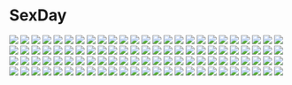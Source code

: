 # SexDay
![](https://konachan.com/jpeg/94ad989a1abfd0a76f4d30d61196876f/Konachan.com%20-%2099943%20black_hair%20blue_eyes%20clouds%20kamimura_haruka%20kouzaka_kouhei%20sisters%20sky%20white.jpg)
![](https://konachan.com/image/541bf85fa88497909505ef6fe2132643/Konachan.com%20-%20105948%20himezono_risa%20mitha%20nanawind%20school_uniform%20takasaki_honoka%20tech_gian%20thighhighs%20yuyukana.jpg)
![](https://konachan.com/jpeg/5e2cd6515874cf3e9ead8c5a7426826a/Konachan.com%20-%20269657%20aqua_eyes%20blush%20breasts%20cameltoe%20cum%20de_ra_u_e_a%20elbow_gloves%20gloves%20gray_hair%20navel%20nipples%20panties%20pubic_hair%20thighhighs%20topless%20underwear%20white.jpg)
![](https://konachan.com/image/2083503e2e23015954d8021e8f4d0d09/Konachan.com%20-%2069166%20durarara%21%21%20kida_masaomi%20ryuugamine_mikado%20sonohara_anri.jpg)
![](https://konachan.com/image/201beb7f0800a222eccb8761f1064630/Konachan.com%20-%2082619%20animal_ears%20catgirl%20goth-loli%20loli%20lolita_fashion%20original%20tail%20yukiuta_sahiro.jpg)
![](https://konachan.com/image/bb167296ad8a864b054b1151188f91b3/Konachan.com%20-%20115094%20animal_ears%20blue_hair%20cape%20eiyuu_densetsu%20francis_%28ohne%29%20long_hair%20purple_hair%20skirt%20tio_plato%20weapon%20yellow_eyes%20zero_no_kiseki.jpg)
![](https://konachan.com/image/ba7187228a5c3f320a6715eeaf6fdec1/Konachan.com%20-%20172392%20animal_ears%20blonde_hair%20car%20dreadtie%20foxgirl%20gun%20original%20tail%20weapon%20yellow_eyes.jpg)
![](https://konachan.com/image/ee9c4367aad11841881e2284718ab79c/Konachan.com%20-%2058059%20animal_ears%20bell%20bow%20brown_hair%20catgirl%20food%20hakurei_reimu%20headdress%20japanese_clothes%20red_eyes%20shigunyan%20touhou%20waitress.jpg)
![](https://konachan.com/image/777088a29711ff72a9026e2608c334c8/Konachan.com%20-%20282608%20animal_ears%20apron%20autumn%20bell%20blonde_hair%20blush%20brown_eyes%20building%20cura%20foxgirl%20japanese_clothes%20leaves%20long_hair%20okon%20tail%20tree.jpg)
![](https://konachan.com/image/213749dc03bf2443af78b91269272bf3/Konachan.com%20-%20279032%20778-go%20ball%20brown_hair%20crying%20dress%20long_hair%20original%20tears%20yellow_eyes.jpg)
![](https://konachan.com/image/d8247fe2131806ad80f348acf0ee62d5/Konachan.com%20-%20224334%20aruciii.jpg)
![](https://konachan.com/image/4b8ee009eb7128fc8050cc3d8edbc2fd/Konachan.com%20-%20199839%20ass%20breasts%20dress%20gloves%20original%20pixiv_fantasia%20scythe%20short_hair%20weapon%20white_hair%20xiaoshou_xiansheng.jpg)
![](https://konachan.com/image/52e9f672c31167dd8432bd6e7b18f299/Konachan.com%20-%20291328%20animal_ears%20ass%20breasts%20catgirl%20cleavage%20lydia601304%20nopan%20original%20pink_hair%20purple_eyes%20tail%20thighhighs.jpg)
![](https://konachan.com/jpeg/19402398edd4bb6795c21b959d9b84f3/Konachan.com%20-%20264794%202girls%20blush%20bow%20brown_eyes%20brown_hair%20gloves%20guitar%20hat%20instrument%20long_hair%20microphone%20navel%20ponytail%20thighhighs%20touhou%20water%20wink%20witch_hat.jpg)
![](https://konachan.com/image/545e625ac7764883de50bddb90e88cd6/Konachan.com%20-%20261173%20blonde_hair%20blue_eyes%20book%20building%20city%20clouds%20cotn7806%20dark%20loli%20long_hair%20original%20panties%20reflection%20sky%20underwear.jpg)
![](https://konachan.com/image/427bd9db891b0e6d91b4ddd350bb82f3/Konachan.com%20-%2017969%20butterfly%20minakami_chikage%20sister_princess%20tenhiro_naoto.jpg)
![](https://konachan.com/jpeg/2653fc09ab3ff7960f095ca5f889c0c3/Konachan.com%20-%20211458%20blonde_hair%20blue_eyes%20blush%20breasts%20game_cg%20headband%20komori_kei%20long_hair%20nipples%20open_shirt%20panties%20pantyhose%20pussy%20ricotta%20uncensored%20underwear.jpg)
![](https://konachan.com/image/5ffc34ede8579a780638b2398f105310/Konachan.com%20-%2081875%20applique%20breast_grab%20game_cg%20ginko%20minagami_sakuya%20odawara_hakone%20tasogare_no_sinsemilla.jpg)
![](https://konachan.com/jpeg/9a86ec3c073934bf1c2dedc05e36dd69/Konachan.com%20-%20274313%20blush%20breasts%20brown_hair%20chinese_dress%20cleavage%20flowers%20garter_belt%20long_hair%20ponytail%20rainbow%20red_eyes%20stockings%20thighhighs%20umbrella%20watermark.jpg)
![](https://konachan.com/image/ee01cb812a1f1f5f6ba8d755700e82a3/Konachan.com%20-%20304775%20animal%20bird%20clouds%20dress%20kiki%20majo_no_takkyuubin%20sky%20summer_dress%20witch%20yusheng.jpg)
![](https://konachan.com/image/7440569a374ed769aa49a387d44886ed/Konachan.com%20-%2080617%20black_rock_shooter%20kuroi_mato%20moxi.jpg)
![](https://konachan.com/jpeg/1ce9d17432c0b874ee5b189061c1fd96/Konachan.com%20-%2053406%20kanon%20minase_akiko%20minase_nayuki%20transparent.jpg)
![](https://konachan.com/image/9ceb936ab058652c79c34b34fbeefa12/Konachan.com%20-%209368%20enma_ai%20jigoku_shoujo.jpg)
![](https://konachan.com/image/f0a5dcdf42b15ba99b6bf6362d4e5f0c/Konachan.com%20-%2058070%20black_rock_shooter%20chain%20kuroi_mato%20scar%20sword%20weapon%20yutaro5313.jpg)
![](https://konachan.com/image/3b85bceff33d290ce18c0337a5672805/Konachan.com%20-%20221661%20brown_hair%20building%20hanawa_kaoru%20school_uniform%20tamayura%20tomitayaki.jpg)
![](https://konachan.com/jpeg/4c4859c65dacd80bff26d0937fe1419c/Konachan.com%20-%20203621%20cropped%20dress%20katou_megumi%20misaki_kurehito%20saenai_heroine_no_sodatekata%20thighhighs.jpg)
![](https://konachan.com/image/7787da8385a4fedb7cc0e521f6e0ec97/Konachan.com%20-%20118347%20green_hair%20gumi%20headdress%20long_hair%20nou%20vocaloid.jpg)
![](https://konachan.com/image/44868283da6960c198f669391a3beb12/Konachan.com%20-%20209190%20game_cg%20love-ressive%20sayori%20takaha_ryou.jpg)
![](https://konachan.com/image/89597f1c08d7432ceb805f524ff7c3b4/Konachan.com%20-%20251704%202girls%20blonde_hair%20bow%20butterfly%20dress%20hat%20kirisame_marisa%20kiss%20long_hair%20ribbons%20shi_yu_mu_yun%20short_hair%20shoujo_ai%20touhou%20witch_hat%20yellow_eyes.jpg)
![](https://konachan.com/image/d086b7c0972fda69912724dbb50c5a29/Konachan.com%20-%2058155%20bakemonogatari%20long_hair%20monogatari_%28series%29%20senjougahara_hitagi.jpg)
![](https://konachan.com/image/15f80a14cd1a61fd8062becf3391ebb2/Konachan.com%20-%2023145%20ayase_fuuka%20azuma_kiyohiko%20bicycle%20koiwai_yotsuba%20yotsubato%21.jpg)
![](https://konachan.com/jpeg/d26d5dc23e55ef6a8d7a79cfe8f25650/Konachan.com%20-%20264699%20azur_lane%20blonde_hair%20breast_hold%20breasts%20headband%20long_hair%20navel%20nonoririn%20nude%20pussy%20red_eyes%20thighhighs%20tie%20torn_clothes%20uncensored%20water%20wet.jpg)
![](https://konachan.com/image/1b378ae19b8b7829c773d0b71dc9a45d/Konachan.com%20-%20288736%20bou_nin%20clouds%20original%20polychromatic%20scenic%20sky.jpg)
![](https://konachan.com/jpeg/ea6cca5cdfccf43caca9b7a95baa1198/Konachan.com%20-%20143115%20bed%20blush%20breasts%20chimaro%20cleavage%20cropped%20erect_nipples%20green_eyes%20hatsuyuki_sakura%20pink_hair%20saga_planets%20sakuya%20scan%20teddy_bear%20twintails%20wink.jpg)
![](https://konachan.com/image/8e66340f4b020a7f32ee8ce25f54e41e/Konachan.com%20-%2049903%20hirasawa_yui%20jpeg_artifacts%20k-on%21.jpg)
![](https://konachan.com/jpeg/661d4735e330410106d8532ab82e6f74/Konachan.com%20-%20146116%20blue_eyes%20blush%20breasts%20cameltoe%20headphones%20itou_life%20nipples%20no_bra%20panties%20pink_hair%20see_through%20skirt%20skirt_lift%20thighhighs%20twintails%20underwear%20wet.jpg)
![](https://konachan.com/image/e293f5c5460f3f52cc9557747fd5b499/Konachan.com%20-%20115270%20hatsune_miku%20vocaloid.jpg)
![](https://konachan.com/jpeg/3814e2b3fa2a65cb96f655e77be63472/Konachan.com%20-%20272602%20alchemist_mafercca%20game_cg%20mirror_%28game%29%20purple_hair%20sleeping%20tagme_%28artist%29%20witch.jpg)
![](https://konachan.com/image/c761c9f88631436695595198bdb82c50/Konachan.com%20-%20125073%20alcot%20alcot_honey_comb%20black_hair%20game_cg%20kicking_horse_rhapsody%20kiss%20miyasu_risa%20moon%20night%20school_uniform%20seritsumu_hijiri%20thighhighs.jpg)
![](https://konachan.com/jpeg/bc0fb926f1f6826c0847844224d36793/Konachan.com%20-%20107249%20blue_hair%20brown_eyes%20censored%20clochette%20game_cg%20kamikaze_explorer%20okihara_kotoha%20oshiki_hitoshi%20penis%20school_uniform%20sex.jpg)
![](https://konachan.com/image/8468207f4719f04f0ebbb213ffd8909c/Konachan.com%20-%20212935%202girls%20aqua_eyes%20armor%20blonde_hair%20blue_eyes%20dress%20fate_stay_night%20fate_%28series%29%20gloves%20headdress%20kousaki_rui%20long_hair%20saber%20sword%20thighhighs%20weapon.jpg)
![](https://konachan.com/image/1e4072ef5dba407ae038f7290a9c840a/Konachan.com%20-%20247494%20animal_ears%20aqua_eyes%20bikini%20boots%20clouds%20glasses%20long_hair%20motorcycle%20navel%20original%20pink_hair%20reflection%20sky%20spear%20swimsuit%20thighhighs%20weapon.jpg)
![](https://konachan.com/jpeg/36b8fba62f10f2a43b15eb5dd296548d/Konachan.com%20-%20221309%20black_hair%20hat%20jpeg_artifacts%20long_hair%20magic%20toudou_charo%20utau%20witch%20witch_hat.jpg)
![](https://konachan.com/jpeg/c3ebafce8577010e3a1544198e6621fe/Konachan.com%20-%20122010%20bed%20breasts%20censored%20game_cg%20haruka_natsuki%20long_hair%20nipples%20nude%20pussy%20pussy_juice%20tae%20yurikago_kara_tenshi_made.jpg)
![](https://konachan.com/image/e8b3aa1282c7cc470504f77a544bb38b/Konachan.com%20-%20111462%20aqua_eyes%20barefoot%20flowers%20original%20ryuuri_susuki.jpg)
![](https://konachan.com/jpeg/34f682acfffcc708b6ec3bee52216a8a/Konachan.com%20-%20273141%20animal%20apron%20autumn%20blue_eyes%20blush%20cat%20dark%20engiyoshi%20fan%20fish%20food%20fruit%20headband%20heart%20long_hair%20pink_hair%20ponytail%20red_eyes%20red_hair%20swimsuit%20wink.jpg)
![](https://konachan.com/jpeg/50d0d9d526559b827dfb3935f27de3a9/Konachan.com%20-%2060515%20black_hair%20close%20green_eyes%20long_hair%20saten_ruiko%20school_uniform%20to_aru_kagaku_no_railgun%20to_aru_majutsu_no_index%20water.jpg)
![](https://konachan.com/jpeg/861f3159db3f08a47574e182986314d1/Konachan.com%20-%2096966%203rd_eye%20blonde_hair%20bloody_rondo%20dress%20game_cg%20lolita_fashion%20long_hair%20luna_freed_queen%20makita_maki%20red_eyes%20ribbons%20sunset%20thighhighs%20twintails.jpg)
![](https://konachan.com/image/05599691b90e89f57b5341929d330b69/Konachan.com%20-%20198325%20animal%20dress%20green_eyes%20green_hair%20hatsune_miku%20lan_jue%20leaves%20polychromatic%20rabbit%20tree%20twintails%20vocaloid%20water.jpg)
![](https://konachan.com/image/e57239552166a52ce66b720dde7704a7/Konachan.com%20-%20299790%20black_hair%20blush%20close%20green_eyes%20karamaya%20long_hair%20original.jpg)
![](https://konachan.com/jpeg/608e087fbef80c40554605051c50cf1e/Konachan.com%20-%20131783%20animal_ears%20boots%20brown_hair%20collar%20cum%20exile%20foxgirl%20nude%20pussy%20red_eyes%20tail%20third-party_edit%20uncensored.jpg)
![](https://konachan.com/jpeg/f63031541de23fca11b6784a112178e6/Konachan.com%20-%20246928%20blonde_hair%20panties%20red_eyes%20ribbons%20rumia%20sh_%28562835932%29%20short_hair%20skirt%20touhou%20underwear%20wink.jpg)
![](https://konachan.com/jpeg/41ed70bfa1d606e01ea3e7c5bca0f08b/Konachan.com%20-%20218378%20blue_hair%20chibi%20gradient%20polychromatic%20tagme_%28artist%29%20third-party_edit%20vocaloid%20vocaloid_china%20xingchen%20yellow_eyes.jpg)
![](https://konachan.com/image/1d60c4daf29f12c2b4cf8dae41bb1298/Konachan.com%20-%2041527%20code_geass%20shinozaki_sayoko.jpg)
![](https://konachan.com/jpeg/4ab7c164a1ce327201d861f4cf90c567/Konachan.com%20-%20304101%20blue_hair%20boots%20clouds%20cropped%20drifloon%20garchomp%20hat%20hikari_%28pokemon%29%20jigglypuff%20long_hair%20lopunny%20pokemoa%20pokemon%20purple_eyes%20rotom%20scarf%20wristwear.jpg)
![](https://konachan.com/jpeg/25085be1b38ebc8d15d211d25929d547/Konachan.com%20-%20176008%20bow%20chiisana_kanojo_no_sayokyoku%20feng%20food%20game_cg%20green_eyes%20headband%20hellrun%20long_hair%20moriya_mizuka%20orange_hair%20thighhighs%20uniform.jpg)
![](https://konachan.com/image/2bd2967ea3e0aa07481f8027d11de320/Konachan.com%20-%20267074%20blonde_hair%20blush%20bondage%20breasts%20censored%20green_eyes%20navel%20nipples%20pussy%20sex%20short_hair%20tears%20tentacles%20torn_clothes%20twinameless%20wink.jpg)
![](https://konachan.com/jpeg/55305097ae0f2a5a279120a715d16cad/Konachan.com%20-%20237484%20aliasing%20black_hair%20blush%20gray_eyes%20matsunaga_kouyou%20original%20short_hair%20waitress%20white.jpg)
![](https://konachan.com/image/c604b246ccd8f7165ff08ea48b30205f/Konachan.com%20-%20212259%20aliasing%20blonde_hair%20blue_eyes%20blush%20boku_wa_tomodachi_ga_sukunai%20erect_nipples%20kashiwazaki_sena%20long_hair%20pack_er_5%20thighhighs%20white.jpg)
![](https://konachan.com/jpeg/f8fbdd90c81a68b61f7ab4f261a3a2fb/Konachan.com%20-%20238230%20anthropomorphism%20black_hair%20ichikawa_feesu%20navel%20no_bra%20school_uniform%20short_hair%20third-party_edit%20underboob%20undressing%20white%20yellow_eyes.jpg)
![](https://konachan.com/image/1aa9569ebc6aca5cf330148793df7cd8/Konachan.com%20-%20186773%202girls%20akemi_homura%20black_hair%20drink%20headband%20izumi_bell%20long_hair%20pantyhose%20ponytail%20red_eyes%20red_hair%20sakura_kyouko%20scarf%20school_uniform%20skirt.jpg)
![](https://konachan.com/image/44254f44f2dfc815e1be28b6700d8b94/Konachan.com%20-%2094495%20animal%20animal_ears%20blonde_hair%20butterfly%20catgirl%20dress%20green_eyes%20h2so4%20island_of_horizon%20tagme%20third-party_edit%20tree%20twintails.jpg)
![](https://konachan.com/jpeg/38a413f6ca55d5cf4f3495c5d8775c07/Konachan.com%20-%20278804%20animal%20animal_ears%20barefoot%20bow%20green_eyes%20green_hair%20horns%20kohinata_hoshimi%20navel%20original%20scan%20sheep%20sheepgirl%20twintails.jpg)
![](https://konachan.com/image/1989e23f14475bcafc559c32aecf7d6b/Konachan.com%20-%2032627%20tagme.jpg)
![](https://konachan.com/image/401dd19171ed7ef51b7516fbdfb1449c/Konachan.com%20-%20251505%20aqua_eyes%20blush%20breasts%20clouds%20kanden_suki%20navel%20no_bra%20orange_hair%20panties%20pokemon%20ponytail%20short_hair%20shorts%20signed%20sky%20spread_legs%20underwear.jpg)
![](https://konachan.com/jpeg/19a66939878d3ccc2fd6a4f346ea4802/Konachan.com%20-%20109357%20aqua_eyes%20aqua_hair%20hatsune_miku%20necklace%20twintails%20vocaloid%20water.jpg)
![](https://konachan.com/jpeg/8ce8ca92b965224d50705be842ea1aa8/Konachan.com%20-%20193539%20aki99%20brown_hair%20gradient%20long_hair%20original%20red_eyes%20twintails.jpg)
![](https://konachan.com/image/ce1d61834f2d451a2d6c9af00a896e0c/Konachan.com%20-%20155957%20hakusai%20hatsune_miku%20sakura_miku%20vocaloid%20yuki_miku.jpg)
![](https://konachan.com/jpeg/c56545ecbfd1e8db7d25a6c8491916f5/Konachan.com%20-%20285150%20bed%20blonde_hair%20blush%20breasts%20demon%20fang%20green_eyes%20hololive%20horns%20long_hair%20pointed_ears%20skintight%20swimsuit%20tail%20wings%20yoshiheihe%20yuzuki_choco.jpg)
![](https://konachan.com/image/1a31f8172319092f6560cdcb601b39fc/Konachan.com%20-%20130946%20headphones%20long_hair%20original%20sakura_hanpen%20thighhighs.jpg)
![](https://konachan.com/image/779822ec4c981a7fdcb11402b199b79b/Konachan.com%20-%2059047%20aqua_eyes%20aqua_hair%20hatsune_miku%20hatsune_mikuo%20headphones%20karako%20long_hair%20short_hair%20thighhighs%20tie%20twintails%20vocaloid%20white.jpg)
![](https://konachan.com/image/aecd1bb13ff7b13efcfe57a5816777bc/Konachan.com%20-%20139905%20akai_katana%20black_hair%20blue%20gloves%20katana%20logo%20long_hair%20saionji_botan%20sword%20tachikawa_mushimaro%20tie%20uniform%20weapon.jpg)
![](https://konachan.com/image/aa0df382c2cef90c033b28853f5033bd/Konachan.com%20-%2032420%20asakura_otome%20asakura_yume%20da_capo%20da_capo_ii.jpg)
![](https://konachan.com/image/2f3232753d118e48be64b208b00c2a04/Konachan.com%20-%20228140%20animal%20bodysuit%20breasts%20brown_hair%20bunny%20d.va%20gloves%20headphones%20long_hair%20overwatch%20signed%20the-sinner%20watermark%20weapon.jpg)
![](https://konachan.com/jpeg/624859fd36ebbee8357a41e0434163b9/Konachan.com%20-%2016824%20hat%20red_eyes%20school_uniform%20tsukishiro_hikari%20white_hair%20wind%3A_a_breath_of_heart.jpg)
![](https://konachan.com/jpeg/7a9e7592e560362e63a9080e5920557c/Konachan.com%20-%20209956%202girls%20aqua_eyes%20aqua_hair%20bow%20building%20headband%20hiten_goane_ryu%20kimono%20long_hair%20orange_eyes%20shrine%20snow%20tree%20twintails%20white_hair%20winter.jpg)
![](https://konachan.com/image/d5f48b09c8a88108bb9d7650eb40d64c/Konachan.com%20-%2078841%20cc%20clamp%20code_geass%20green_hair%20jpeg_artifacts%20long_hair%20nude%20vector%20white%20yellow_eyes.jpg)
![](https://konachan.com/image/7a078d2033c90e772d05058fe46bfa38/Konachan.com%20-%20136419%20chun-li%20sakimichan%20street_fighter%20watermark.jpg)
![](https://konachan.com/image/575d09e1af61dd087ecae170ebf3d678/Konachan.com%20-%20112725%20animal_ears%20ass%20dildo%20masturbation%20mvv%20original%20panties%20pantyhose%20pointed_ears%20thighhighs%20torn_clothes%20underwear.jpg)
![](https://konachan.com/jpeg/ee563db9659d2cc1c3f884e504dcfff0/Konachan.com%20-%20109161%20akaikitsune%20cherry_blossoms%20flowers%20hat%20miyako_yoshika%20purple_hair%20skirt%20touhou.jpg)
![](https://konachan.com/jpeg/cefe71198e4e51652b22098fc4a7d99b/Konachan.com%20-%20128403%20hat%20male%20original%20petals%20red_hair%20senbon-zakura_%28vocaloid%29%20short_hair%20tree.jpg)
![](https://konachan.com/image/79abd945aa458cbbd0f4bf4d055ae8a1/Konachan.com%20-%20249900%20black_eyes%20black_hair%20bodysuit%20hoshijiro_shizuka%20houtachi%20short_hair%20sidonia_no_kishi%20signed%20space%20stars.jpg)
![](https://konachan.com/image/88f633a1b8eec0a99d66af719be08b7c/Konachan.com%20-%20118975%20black_hair%20glasses%20long_hair%20microphone%20minakami_mai%20nichijou%20skirt%20tomboo.jpg)
![](https://konachan.com/image/2d3ae94e2c2697f442b7c004c5cf107e/Konachan.com%20-%20113697%202girls%20angel%20blonde_hair%20chuck%20long_hair%20panty_%26_stocking_with_garterbelt%20panty_%28character%29%20signed%20stocking_%28character%29%20vector.jpg)
![](https://konachan.com/jpeg/7f9a8e02f72f7cce0e538e7371addc90/Konachan.com%20-%20272834%20blush%20bow%20breasts%20building%20clouds%20cosplay%20fang%20gloves%20halloween%20night%20panties%20pink_hair%20pumpkin%20saruei%20sky%20tail%20thighhighs%20underwear%20wolfgirl.jpg)
![](https://konachan.com/image/1f9a86729b04c9973a421ce370d11708/Konachan.com%20-%2020658%20aa_megami-sama%20belldandy%20flute%20instrument.jpg)
![](https://konachan.com/image/7d88b505ec549de14a52510b18fd24ba/Konachan.com%20-%2051028%20miyafuji_miina%20onegai_twins%20onodera_karen.jpg)
![](https://konachan.com/image/c98545d1419926791a1e25f80279a2cf/Konachan.com%20-%20188687%20animal%20bird%20brown_eyes%20brown_hair%20city%20clouds%20headphones%20kneehighs%20moon%20original%20short_hair%20skirt%20sky%20water%20willgoon%20wings.jpg)
![](https://konachan.com/jpeg/8715bae49ce30da9054fb10415c0ba77/Konachan.com%20-%2069421%20amakura%20game_cg%20glasses%20id_-rebirth_session-%20panties%20root_nuko%20saionji_kyouko%20skirt%20underwear%20upskirt.jpg)
![](https://konachan.com/jpeg/628108350c871395e059e62b699ec90e/Konachan.com%20-%20165946%20black_hair%20breasts%20censored%20game_cg%20hayakawa_harui%20lass%20long_hair%20nipples%20nude%20okushiro_yuki%20penis%20pussy%20red_eyes%20sex%20shower%20wet.jpg)
![](https://konachan.com/image/cac341b9733de1e7958eeedca60b6fc7/Konachan.com%20-%2050286%20blue_eyes%20blue_hair%20blush%20breasts%20brown_eyes%20brown_hair%20cleavage%20konayuki_fururi%20night%20onsen%20peko%20short_hair%20stars%20towel%20water.jpg)
![](https://konachan.com/jpeg/08f35a98b27368c2134b4c879fde4ce1/Konachan.com%20-%20239507%202girls%20ana_%28overwatch%29%20armor%20black_hair%20blood%20bodysuit%20dark_skin%20hat%20hoodie%20hug%20loli%20nyasa%20overwatch%20pharah_%28overwatch%29%20rain%20water.jpg)
![](https://konachan.com/jpeg/df64a1d98b670c43a9b51dddadf70313/Konachan.com%20-%2013701%20blonde_hair%20close%20green_eyes%20happiness%20hiiragi_anri%20ko%7Echa%20long_hair%20school_uniform%20twintails.jpg)
![](https://konachan.com/image/c65710e9627c9dcc9a4919401a79467f/Konachan.com%20-%20100955%20akemi_homura%20kaname_madoka%20mahou_shoujo_madoka_magica.jpg)
![](https://konachan.com/jpeg/9cbecffa4adc04d36735873a736d0e8a/Konachan.com%20-%20297041%20anthropomorphism%20barefoot%20bed%20blonde_hair%20blush%20breasts%20kantai_collection%20long_hair%20nyum%20red_eyes%20shirt%20signed%20yuudachi_%28kancolle%29.jpg)
![](https://konachan.com/image/97616f8afd25f0f7e23fabe7ebbe3ccf/Konachan.com%20-%20289476%203d%20arsenixc%20boat%20building%20city%20clouds%20logo%20scenic%20shining_nikki%20sky%20watermark.jpg)
![](https://konachan.com/jpeg/2456263f5d3ce18188b9da1804dd82ca/Konachan.com%20-%20140400%20brown_eyes%20brown_hair%20close%20hanasaku_iroha%20matsumae_ohana%20mugen_ouka%20white.jpg)
![](https://konachan.com/jpeg/181cf456250acfbf50d3b2253059e8d2/Konachan.com%20-%2017463%20wolfs_rain.jpg)
![](https://konachan.com/image/8d4197dd4c5493379962d04a8c0f376f/Konachan.com%20-%20146305%20animal_ears%20asa_%28xametaler%29%20blonde_hair%20breasts%20bunnygirl%20censored%20glasses%20nipples%20penis%20purple_eyes%20purple_hair%20pussy%20sex%20tagme.jpg)
![](https://konachan.com/image/1bf1c13bcbe5ec89b15b16a5695d71b9/Konachan.com%20-%20219711%20aozaki_aoko%20blonde_hair%20blue_eyes%20brown_hair%20choker%20crossover%20fate_%28series%29%20flowers%20green_eyes%20kimono%20red_eyes%20ryougi_shiki%20saber%20sword%20weapon.jpg)
